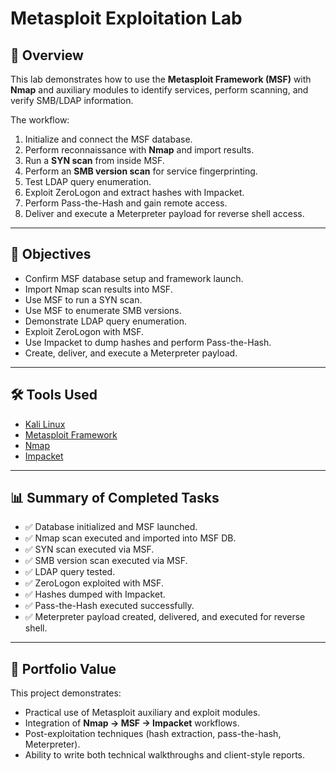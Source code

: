 # Metasploit Exploitation Lab  

## 🔎 Overview  
This lab demonstrates how to use the **Metasploit Framework (MSF)** with **Nmap** and auxiliary modules to identify services, perform scanning, and verify SMB/LDAP information.  

The workflow:  
1. Initialize and connect the MSF database.  
2. Perform reconnaissance with **Nmap** and import results.  
3. Run a **SYN scan** from inside MSF.  
4. Perform an **SMB version scan** for service fingerprinting.  
5. Test LDAP query enumeration.  
6. Exploit ZeroLogon and extract hashes with Impacket.  
7. Perform Pass-the-Hash and gain remote access.  
8. Deliver and execute a Meterpreter payload for reverse shell access.  

---

## 🎯 Objectives  
- Confirm MSF database setup and framework launch.  
- Import Nmap scan results into MSF.  
- Use MSF to run a SYN scan.  
- Use MSF to enumerate SMB versions.  
- Demonstrate LDAP query enumeration.  
- Exploit ZeroLogon with MSF.  
- Use Impacket to dump hashes and perform Pass-the-Hash.  
- Create, deliver, and execute a Meterpreter payload.  

---

## 🛠 Tools Used  
- [Kali Linux](https://www.kali.org/)  
- [Metasploit Framework](https://www.metasploit.com/)  
- [Nmap](https://nmap.org/)  
- [Impacket](https://github.com/fortra/impacket)  

---

## 📊 Summary of Completed Tasks  
- ✅ Database initialized and MSF launched.  
- ✅ Nmap scan executed and imported into MSF DB.  
- ✅ SYN scan executed via MSF.  
- ✅ SMB version scan executed via MSF.  
- ✅ LDAP query tested.  
- ✅ ZeroLogon exploited with MSF.  
- ✅ Hashes dumped with Impacket.  
- ✅ Pass-the-Hash executed successfully.  
- ✅ Meterpreter payload created, delivered, and executed for reverse shell.  

---

## 📂 Portfolio Value  
This project demonstrates:  
- Practical use of Metasploit auxiliary and exploit modules.  
- Integration of **Nmap → MSF → Impacket** workflows.  
- Post-exploitation techniques (hash extraction, pass-the-hash, Meterpreter).  
- Ability to write both technical walkthroughs and client-style reports.  
